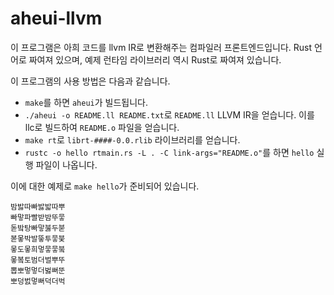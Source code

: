 aheui-llvm
========

이 프로그램은 아희 코드를 llvm IR로 변환해주는 컴파일러 프론트엔드입니다.
Rust 언어로 짜여져 있으며, 예제 런타임 라이브러리 역시 Rust로 짜여져 있습니다.

이 프로그램의 사용 방법은 다음과 같습니다.

-   `make`를 하면 `aheui`가 빌드됩니다.
-   `./aheui -o README.ll README.txt`로 `README.ll` LLVM IR을 얻습니다.
    이를 llc로 빌드하여 `README.o` 파일을 얻습니다.
-   `make rt`로 `librt-####-0.0.rlib` 라이브러리를 얻습니다.
-   `rustc -o hello rtmain.rs -L . -C link-args="README.o"`를 하면
    `hello` 실행 파일이 나옵니다.

이에 대한 예제로 `make hello`가 준비되어 있습니다.

```
밤밣따빠밣밟따뿌
빠맣파빨받밤뚜뭏
돋밬탕빠맣붏두붇
볻뫃박발뚷투뭏붖
뫃도뫃희멓뭏뭏붘
뫃봌토범더벌뿌뚜
뽑뽀멓멓더벓뻐뚠
뽀덩벐멓뻐덕더벅
```
